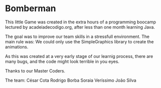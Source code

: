 # Bomberman

This little Game was created in the extra hours of a programming boocamp lectured by acadeiadecodigo.org,
after less than one month learning Java.

The goal was to improve our team skills in a stressfull environment.
The main rule was:
We could only use the SimpleGraphics library to create the animations.

As this was created at a very early stage of our learnig process, there are many bugs, and the code might look terrible in you eyes.

Thanks to our Master Coders.

The team:
César Cota
Rodrigo Borba
Soraia Veríssimo
João Silva
